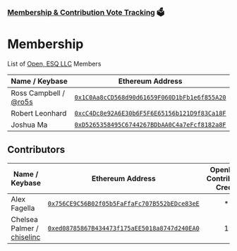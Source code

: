 ### [Membership & Contribution Vote Tracking](https://mainnet.aragon.org/#/openesq.aragonid.eth/0x5001ad312246ecbd3b33f1d60ae7ae009210a2cd) 🗳️

# Membership
List of [Open, ESQ LLC](https://twitter.com/OpenESQ) Members 

| Name / Keybase | Ethereum Address |
|----------|:-------------:|
| Ross Campbell / [@ro5s](https://keybase.io/ro5s) | [`0x1C0Aa8cCD568d90d61659F060D1bFb1e6f855A20`](https://etherscan.io/address/0x1c0aa8ccd568d90d61659f060d1bfb1e6f855a20) |
| Robert Leonhard | [`0xcC4Dc8e92A6E30b6F5F6E65156b121D9f83Ca18F`](https://etherscan.io/address/0xcc4dc8e92a6e30b6f5f6e65156b121d9f83ca18f) |
| Joshua Ma | [`0xD5265358495C6744267BDbAA0C4a7eFcf8182a8F`](https://etherscan.io/address/0xd5265358495c6744267bdbaa0c4a7efcf8182a8f) |

## Contributors

| Name / Keybase | Ethereum Address | OpenESQ Contributor Credit |
|----------|:-------------:|:-------------:|
| Alex Fagella | [`0x756CE9C56B02f05b5FaFfaFc707B552bEDce83eE`](https://etherscan.io/address/0x756ce9c56b02f05b5faffafc707b552bedce83ee) | * |
| Chelsea Palmer / [chiselinc](https://keybase.io/chiselinc) | [`0xed08785867B434473f175aEE5018a8747d240EA0`](https://etherscan.io/address/0xed08785867b434473f175aee5018a8747d240ea0) | 1 |

